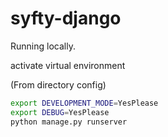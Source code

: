 # syfty-django

Running locally.

activate virtual environment

(From directory config)

```sh
export DEVELOPMENT_MODE=YesPlease
export DEBUG=YesPlease
python manage.py runserver
```
